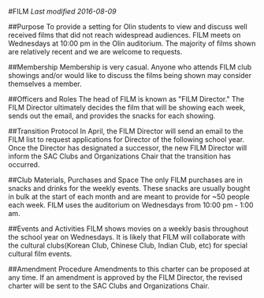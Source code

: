 #FILM
*Last modified 2016-08-09*

##Purpose
To provide a setting for Olin students to view and discuss well received films that did not reach widespread audiences. FILM meets on Wednesdays at 10:00 pm in the Olin auditorium. The majority of films shown are relatively recent and we are welcome to requests.

##Membership
Membership is very casual. Anyone who attends FILM club showings and/or would like to discuss the films being shown may consider themselves a member.

##Officers and Roles
The head of FILM is known as "FILM Director." The FILM Director ultimately decides the film that will be showing each week, sends out the email, and provides the snacks for each showing.

##Transition Protocol
In April, the FILM Director will send an email to the FILM list to request applications for Director of the following school year. Once the Director has designated a successor, the new FILM Director will inform the SAC Clubs and Organizations Chair that the transition has occurred.

##Club Materials, Purchases and Space
The only FILM purchases are in snacks and drinks for the weekly events. These snacks are usually bought in bulk at the start of each month and are meant to provide for ~50 people each week. FILM uses the auditorium on Wednesdays from 10:00 pm - 1:00 am.

##Events and Activities
FILM shows movies on a weekly basis throughout the school year on Wednesdays. It is likely that FILM will collaborate with the cultural clubs(Korean Club, Chinese Club, Indian Club, etc) for special cultural film events.

##Amendment Procedure
Amendments to this charter can be proposed at any time. If an amendment is approved by the FILM Director, the revised charter will be sent to the SAC Clubs and Organizations Chair.
